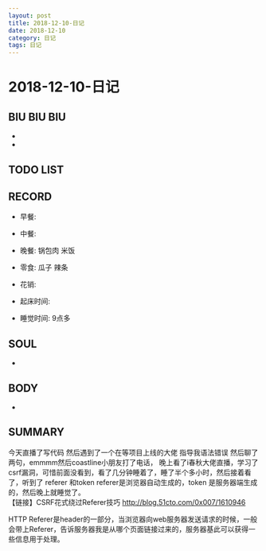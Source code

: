 ```yaml
---
layout: post
title: 2018-12-10-日记
date: 2018-12-10
category: 日记
tags: 日记
---
```

# 2018-12-10-日记
## BIU BIU BIU
- 
- 
 
## TODO LIST

 
## RECORD
- 早餐:  
- 中餐:  
- 晚餐:  锅包肉 米饭
- 零食:  瓜子 辣条
 
- 花销:  
 
- 起床时间:  
- 睡觉时间:  9点多
 
## SOUL
- 
 
## BODY
- 
 
## SUMMARY
 今天直播了写代码 然后遇到了一个在等项目上线的大佬 指导我语法错误 然后聊了两句，emmmm然后coastline小朋友打了电话， 晚上看了i春秋大佬直播，学习了csrf漏洞，可惜前面没看到，看了几分钟睡着了，睡了半个多小时，然后接着看了，听到了 referer 和token 
 referer是浏览器自动生成的，token 是服务器端生成的，然后晚上就睡觉了。  
 【链接】CSRF花式绕过Referer技巧
http://blog.51cto.com/0x007/1610946 

HTTP Referer是header的一部分，当浏览器向web服务器发送请求的时候，一般会带上Referer，告诉服务器我是从哪个页面链接过来的，服务器基此可以获得一些信息用于处理。  

